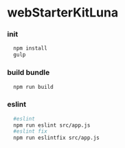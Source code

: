 # webStarterKitLuna


### init
```sh
  npm install
  gulp
```
### build bundle
```sh
  npm run build
```
### eslint
```sh
  #eslint
  npm run eslint src/app.js
  #eslint fix
  npm run eslintfix src/app.js
```
